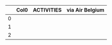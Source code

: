 |    | Col0   | ACTIVITIES   | via Air Belgium   |
|---:|:-------|:-------------|:------------------|
|  0 |        |              |                   |
|  1 |        |              |                   |
|  2 |        |              |                   |
